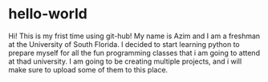 # hello-world
Hi!
This is my frist time using git-hub!
My name is Azim and I am a freshman at the University of South Florida. I decided to start learning python to prepare myself for all the fun programming classes that i am going to attend at thad university. I am going to be creating multiple projects, and i will make sure to upload some of them to this place.

